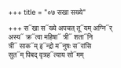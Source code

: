 +++
title = "०७ सखा सख्ये"

+++
स᳓खा स᳓ख्ये अपचत् तू᳓यम् अग्नि᳓र्  
अस्य᳓ क्र᳓त्वा महिषा᳓ त्री᳓ शता᳓नि  
त्री᳓ साक᳓म् इ᳓न्द्रो म᳓नुषः स᳓रांसि  
सुत᳓म् पिबद् वृत्रह᳓त्याय सो᳓मम्